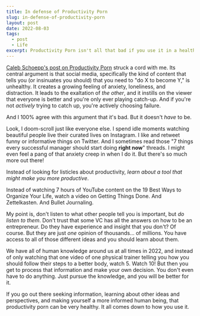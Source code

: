 ```yaml
---
title: In defense of Productivity Porn
slug: in-defense-of-productivity-porn
layout: post
date: 2022-08-03
tags:
  - post
  - Life
excerpt: Productivity Porn isn't all that bad if you use it in a healthy way.
---
```


[Caleb Schoepp's post on Productivity Porn](https://calebschoepp.com/blog/2022/productivity-porn/) struck a cord with me. Its central argument is that social media, specifically the kind of content that tells you (or insinuates you should) that you need to "do X to become Y," is unhealthy. It creates a growing feeling of anxiety, loneliness, and distraction. It leads to the exaltation of _the other_, and it instills on the viewer that everyone is better and you're only ever playing catch-up. And if you're not _actively_ trying to catch up, you're actively choosing failure.

And I 100% agree with this argument that it's bad. But it doesn't _have_ to be.

Look, I doom-scroll just like everyone else. I spend idle moments watching beautiful people live their curated lives on Instagram. I like and retweet funny or informative things on Twitter. And I sometimes read those "7 things every successful manager should start doing **right now**" threads. I might even feel a pang of that anxiety creep in when I do it. But there's so much more out there!

Instead of looking for listicles about productivity, _learn about a tool that might make you more productive_.

Instead of watching 7 hours of YouTube content on the 19 Best Ways to Organize Your Life, watch a video on Getting Things Done. And Zettelkasten. And Bullet Journaling.

My point is, don't listen to what other people tell you is important, but _do listen to them_. Don't trust that some VC has all the answers on how to be an entrepreneur. Do they have experience and insight that you don't? Of course. But they are just _one_ opinion of thousands... of millions. You have access to all of those different ideas and you should learn about them.

We have all of human knowledge around us at all times in 2022, and instead of only watching that one video of one physical trainer telling you how you should follow their steps to a better body, watch 5. Watch 10! But then you get to process that information and make your own decision. You don't even have to do anything. Just pursue the knowledge, and you will be better for it.

If you go out there seeking information, learning about other ideas and perspectives, and making yourself a more informed human being, that productivity porn can be very healthy. It all comes down to how you use it.
